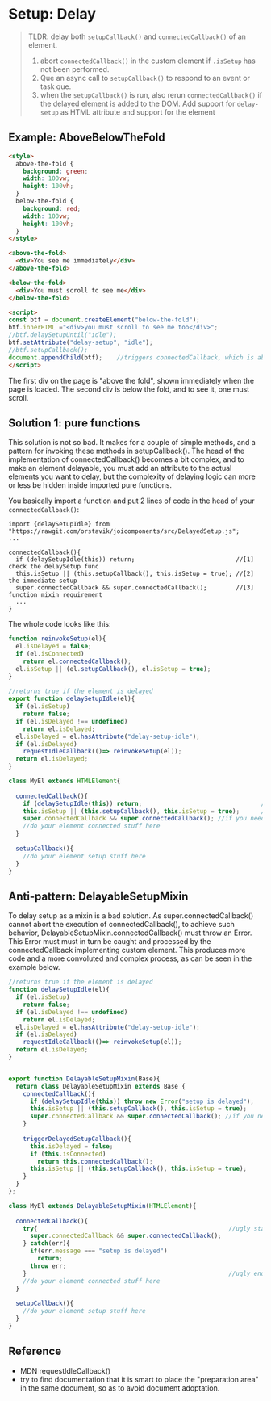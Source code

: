 # Setup: Delay

> TLDR: delay both `setupCallback()` and `connectedCallback()` of an element.
> 1. abort `connectedCallback()` in the custom element if `.isSetup` has not been performed.
> 2. Que an async call to `setupCallback()` to respond to an event or task que.
> 3. when the `setupCallback()` is run, also rerun `connectedCallback()` 
>    if the delayed element is added to the DOM.
> Add support for `delay-setup` as HTML attribute and support for the element 

## Example: AboveBelowTheFold

```html
<style>
  above-the-fold {
    background: green;
    width: 100vw;
    height: 100vh;
  }
  below-the-fold {
    background: red;
    width: 100vw;
    height: 100vh;
  }
</style>

<above-the-fold>
  <div>You see me immediately</div>
</above-the-fold>

<below-the-fold>
  <div>You must scroll to see me</div>
</below-the-fold>

<script>
const btf = document.createElement("below-the-fold");
btf.innerHTML ="<div>you must scroll to see me too</div>";
//btf.delaySetupUntil("idle");
btf.setAttribute("delay-setup", "idle");
//btf.setupCallback();
document.appendChild(btf);    //triggers connectedCallback, which is aborted as the element is delayed
</script>
```

The first div on the page is "above the fold", shown immediately when the page is loaded. 
The second div is below the fold, and to see it, one must scroll.
 
## Solution 1: pure functions

This solution is not so bad. It makes for a couple of simple methods, and 
a pattern for invoking these methods in setupCallback().
The head of the implementation of connectedCallback() becomes a bit complex,
and to make an element delayable, you must add an attribute to the actual elements you want to delay,
but the complexity of delaying logic can more or less be hidden inside imported pure functions.

You basically import a function and put 2 lines of code in the head of your `connectedCallback()`:
```
import {delaySetupIdle} from "https://rawgit.com/orstavik/joicomponents/src/DelayedSetup.js";
...

connectedCallback(){
  if (delaySetupIdle(this)) return;                            //[1] check the delaySetup func
  this.isSetup || (this.setupCallback(), this.isSetup = true); //[2] the immediate setup
  super.connectedCallback && super.connectedCallback();        //[3] function mixin requirement
  ...
}
```
The whole code looks like this:
 
```javascript
function reinvokeSetup(el){
  el.isDelayed = false;
  if (el.isConnected) 
    return el.connectedCallback();
  el.isSetup || (el.setupCallback(), el.isSetup = true);  
}
                                                                                   
//returns true if the element is delayed
export function delaySetupIdle(el){
  if (el.isSetup)
    return false;
  if (el.isDelayed !== undefined)
    return el.isDelayed;
  el.isDelayed = el.hasAttribute("delay-setup-idle");
  if (el.isDelayed)
    requestIdleCallback(()=> reinvokeSetup(el));
  return el.isDelayed;
}

class MyEl extends HTMLElement{
                                                                                        
  connectedCallback(){
    if (delaySetupIdle(this)) return;                                 //[1]
    this.isSetup || (this.setupCallback(), this.isSetup = true);      //[2]
    super.connectedCallback && super.connectedCallback(); //if you need, do super.connectedCallback here
    //do your element connected stuff here
  }
  
  setupCallback(){
    //do your element setup stuff here
  }
}
```

## Anti-pattern: DelayableSetupMixin
To delay setup as a mixin is a bad solution.
As super.connectedCallback() cannot abort the execution of connectedCallback(),
to achieve such behavior, DelayableSetupMixin.connectedCallback() must throw an Error.
This Error must must in turn be caught and processed by the connectedCallback implementing 
custom element.
This produces more code and a more convoluted and complex process, as can be seen in the example below.

```javascript
//returns true if the element is delayed
function delaySetupIdle(el){
  if (el.isSetup)
    return false;
  if (el.isDelayed !== undefined)
    return el.isDelayed;
  el.isDelayed = el.hasAttribute("delay-setup-idle");
  if (el.isDelayed)
    requestIdleCallback(()=> reinvokeSetup(el));
  return el.isDelayed;
}


export function DelayableSetupMixin(Base){
  return class DelayableSetupMixin extends Base {
    connectedCallback(){
      if (delaySetupIdle(this)) throw new Error("setup is delayed");
      this.isSetup || (this.setupCallback(), this.isSetup = true);
      super.connectedCallback && super.connectedCallback(); //if you need, do super.connectedCallback here
    }
    
    triggerDelayedSetupCallback(){
      this.isDelayed = false;
      if (this.isConnected) 
        return this.connectedCallback();
      this.isSetup || (this.setupCallback(), this.isSetup = true);  
    }
  }
};

class MyEl extends DelayableSetupMixin(HTMLElement){
                                                                                        
  connectedCallback(){
    try{                                                     //ugly starts
      super.connectedCallback && super.connectedCallback();
    } catch(err){
      if(err.message === "setup is delayed")
        return;
      throw err;
    }                                                        //ugly ends
    //do your element connected stuff here
  }
  
  setupCallback(){
    //do your element setup stuff here
  }
}
```


## Reference
 * MDN requestIdleCallback()
 * try to find documentation that it is smart to place the "preparation area" in the same document, 
 so as to avoid document adoptation.

